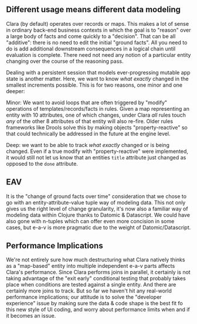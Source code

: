 ## Different usage means different data modeling
Clara (by default) operates over records or maps.
This makes a lot of sense in ordinary back-end business contexts in which the goal is to "reason" over a large body of facts and come quickly to a "decision".
That can be all "additive": there is no need to edit the initial "ground facts". All you need to do is add additional downstream consequences in a logical chain until evaluation is complete.
There need not need any notion of a particular entity changing over the course of the reasoning pass.

Dealing with a persistent session that models ever-progressing mutable app state is another matter.
Here, we want to know *what exactly* changed in the smallest increments possible. 
This is for two reasons, one minor and one deeper:

Minor: We want to avoid loops that are often triggered by "modify" operations of templates/records/facts in rules. Given a map representing an entity with 10 attributes, one of which changes, under Clara *all* rules touch *any* of the other 8 attributes of that entity will also re-fire.
Older rules frameworks like Drools solve this by making objects "property-reactive" so that could technically be addressed in the future at the engine level.

Deep: we want to be able to track *what exactly* changed or is being changed. Even if a true modify with "property-reactive" were implemented, it would still not let us know that an entities `title` attribute just changed as opposed to the `done` attribute.

## EAV

It is the "change of ground facts over time" consideration that we chose to go with an entity-attribute-value tuple way of modeling data.
This not only gives us the right level of change granularity, it's now also a familiar way of modeling data within Clojure thanks to Datomic & Datascript.
We could have also gone with n-tuples which can offer even more concision in some cases, but e-a-v is more pragmatic due to the weight of Datomic/Datascript. 


## Performance Implications
We're not entirely sure how much destructuring what Clara natively thinks as a "map-based" entity into multiple independent e-a-v parts affects Clara's performance.
Since Clara performs joins in parallel, it certainly is not taking advantage of the "exit early" conditional testing that probably takes place when conditions are tested against a single entity.
And there are certainly more joins to track. But so far we haven't hit any real-world performance implications; our attitude is to solve the "developer experience" issue by making sure the data & code shape is the best fit fo this new style of UI coding, and worry about performance limits when and if it becomes an issue.